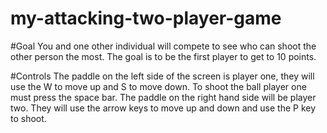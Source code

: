 # my-attacking-two-player-game

#Goal
You and one other individual will compete to see who can shoot the other person the most. The goal is to be the first player to get to 10 points.

#Controls
The paddle on the left side of the screen is player one, they will use the W to move up and S to move down. To shoot the ball player one must press the space bar. The paddle on the right hand side will be player two. They will use the arrow keys to move up and down and use the P key to shoot. 
